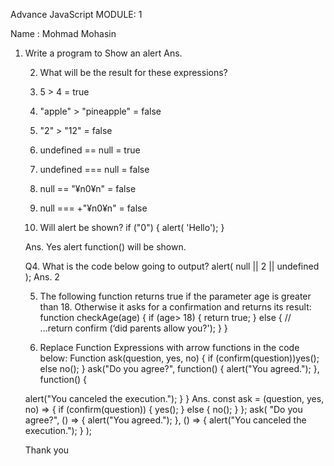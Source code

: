 Advance JavaScript
MODULE: 1

Name : Mohmad Mohasin

1. Write a program to Show an alert
Ans. <script>
function showAlert()
{ alert("Hello, World!"); }
</script>

2. What will be the result for these expressions?
1. 5 > 4 = true
2. "apple" > "pineapple" = false
3. "2" > "12" = false
4. undefined == null = true
5. undefined === null = false
6. null == "¥n0¥n" = false
7. null === +"¥n0¥n" = false

3. Will alert be shown?
if ("0") { alert( 'Hello'); }

Ans. Yes alert function() will be shown.

Q4. What is the code below going to output? alert( null || 2 || undefined );
Ans. 2

5. The following function returns true if the parameter age is greater than 18. Otherwise it asks
for a confirmation and returns its result:
function
checkAge(age)
{
if (age> 18) { return true; }
else { // ...return confirm (‘did parents allow you?');
}
}

6. Replace Function Expressions with arrow functions in the code below: Function
ask(question, yes, no)
{ if (confirm(question))yes();
else
no();
}
ask("Do you agree?", function()
{ alert("You agreed."); },
function() {

alert("You canceled the execution."); }
}
Ans. const ask = (question, yes, no) => {
if (confirm(question)) {
yes();
} else {
no();
}
};
ask(
"Do you agree?",
() => {
alert("You agreed.");
},
() => {
alert("You canceled the execution.");
}
);

Thank you
